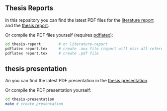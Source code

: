 
## Thesis Reports

In this repository you can find the latest PDF files for the [literature report](https://github.com/GijsGroote/thesis/blob/main/literature-report/report.pdf) and the [thesis report](https://github.com/GijsGroote/thesis/blob/main/thesis-report/report.pdf).

Or compile the PDF files yourself (requires [pdflatex](https://www.latex-project.org/get/#tex-distributions)):
```bash
cd thesis-report        # or literature-report
pdflatex report.tex     # create .aux file (report will miss all references) 
pdflatex report.tex     # create .pdf file
```

## thesis presentation

An you can find the latest PDF presentation in the [thesis presentation](https://github.com/GijsGroote/thesis/blob/main/thesis-presentation/presentation.pdf).


Or compile the PDF presentation yourself:
```bash
cd thesis-presentation
make # create presentation
```
